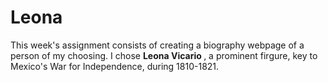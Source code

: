 # Leona
<p> This week's assignment consists of creating a biography webpage of a person of my choosing. I chose <b>Leona Vicario </b>, a prominent firgure, key to Mexico's War for Independence, during 1810-1821. 
